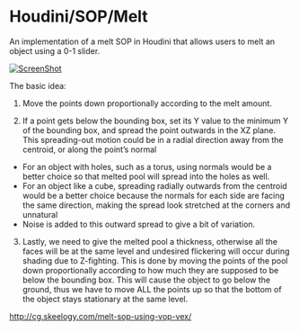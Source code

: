 Houdini/SOP/Melt
================

An implementation of a melt SOP in Houdini that allows users to melt an object using a 0-1 slider.

[![ScreenShot](http://cg.skeelogy.com/images/houdini-sop-melt-screenshot-youtube.jpg)](http://www.youtube.com/watch?v=EKkzOzK98ag)

The basic idea:

1. Move the points down proportionally according to the melt amount.

2. If a point gets below the bounding box, set its Y value to the minimum Y of the bounding box, and spread the point outwards in the XZ plane. This spreading-out motion could be in a radial direction away from the centroid, or along the point’s normal
  * For an object with holes, such as a torus, using normals would be a better choice so that melted pool will spread into the holes as well.
  * For an object like a cube, spreading radially outwards from the centroid would be a better choice because the normals for each side are facing the same direction, making the spread look stretched at the corners and unnatural
  * Noise is added to this outward spread to give a bit of variation.

3. Lastly, we need to give the melted pool a thickness, otherwise all the faces will be at the same level and undesired flickering will occur during shading due to Z-fighting. This is done by moving the points of the pool down proportionally according to how much they are supposed to be below the bounding box. This will cause the object to go below the ground, thus we have to move ALL the points up so that the bottom of the object stays stationary at the same level.

http://cg.skeelogy.com/melt-sop-using-vop-vex/

